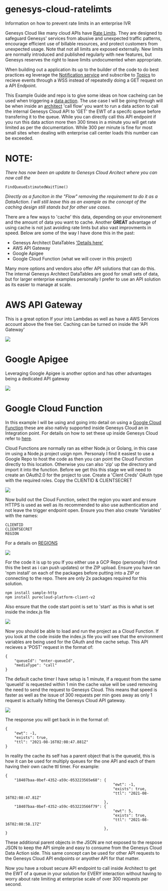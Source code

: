 # genesys-cloud-ratelimts
Information on how to prevent rate limits in an enterprise IVR

Genesys Cloud like many cloud APIs have [Rate Limits](https://developer.genesys.cloud/api/rest/v2/organization/limits). They are designed to safeguard Genesys' services from abusive and unexpected traffic patterns, encourage efficient use of billable resources, and protect customers from unexpected usage. Note that not all limits are exposed externally. New limits are normally introduced and published regularly with new features, but Genesys reserves the right to leave limits undocumented when appropriate.

When building out a application its up to the builder of the code to do best practices eg leverage the [Notification service](https://developer.genesys.cloud/api/rest/v2/notifications/notification_service) and subscribe to [Topics](https://developer.genesys.cloud/api/rest/v2/notifications/available_topics) to recieve events through a WSS instead of repeatedly doing a GET request on a API Endpoint.

This Example Guide and repo is to give some ideas on how cacheing can be used when triggering a [data action](https://help.mypurecloud.com/articles/about-the-data-actions-integrations/). The use case I will be going through will be when inside an [architect](https://help.mypurecloud.com/articles/about-architect/) 'call flow' you want to run a data action to call the internal Genesys Cloud API to 'GET' the EWT of a specifc queue before transfering it to the queue. While you can directly call this API endpoint if you run this data action more then 300 times in a minute you will get rate limited as per the documentation. While 300 per minute is fine for most small sites when dealing with enterprise call center loads this number can be exceeded.

# NOTE:
*There has now been an update to Genesys Cloud Arcitect where you can now call the*

    FindQueueEstimatedWaitTime()

*Directly as a funciton in the "Flow" removing the requirement to do it as a DataAction. I will still leave this as an example as the concept of the caching design still stands but for other use cases.*

There are a few ways to 'cache' this data, depending on your environement and the amount of data you want to cache. Another **GREAT** advantage of using cache is not just avoiding rate limts but also vast improvments in speed. Below are some of the way I have done this in the past:

* Genesys Architect DataTables ['Details here'](https://developer.genesys.cloud/blog/2021-02-03-Caching-in-flows/#design-and-implement-a-data-action-response-cache)
* AWS API Gateway
* Google Apigee
* Google Cloud Function (what we will cover in this project)

Many more options and vendors also offer API solutions that can do this. The internal Genesys Architect DataTables are good for small sets of data, but for larger enterprise examples personally I prefer to use an API solution as its easier to manage at scale.

# AWS API Gateway

This is a great option If your into Lambdas as well as have a AWS Services account above the free tier. Caching can be turned on inside the 'API Gateway'

![](/docs/images/api-gateway-cache-settings.png?raw=true)

# Google Apigee

Leveraging Google Apigee is another option and has other advantages being a dedicated API gateway

![](/docs/images/apigee_trace.png?raw=true)

# Google Cloud Function

In this example I will be using and going into detail on using a [Google Cloud Function](https://cloud.google.com/functions) these are also nativly supported inside Genesys Cloud an in Integration point. For details on how to set these up inside Genesys Cloud refer to [here](https://help.mypurecloud.com/articles/setup-for-google-cloud-functions/).

Cloud Functions are normally ran as either Node.js or Golang, in this case im using a Node.js project usign npm. Personaly I find it easiest to use a Google Repo to host the code as then you can point the Cloud Function directly to this location. Otherwise you can also 'zip' up the directory and import it into the function. Before we get this this stage we will need to create an OAuth2.0 for the project to use. Create a 'Clent Creds' OAuth type with the required roles. Copy the CLIENTID & CLIENTSECRET

![](/docs/images/oauth.png?raw=true)

Now build out the Cloud Function, select the region you want and ensure HTTPS is used as well as its recommended to also use authentication and not leave the trigger endpoint open. Ensure you then also create 'Variables' with the names:

    CLIENTID
    CLIENTSECRET
    REGION

For a details on [REGIONS](https://developer.genesys.cloud/api/rest/)

![](/docs/images/function-vars.png?raw=true)

For the code it is up to you If you either use a GCP Repo (personally I find this the best as i can push updates) or the ZIP upload. Ensure you have ran 'npm install' on each of the packages before putting into a ZIP or connecting to the repo. There are only 2x packages required for this solution.

    npm install sample-http
    npm install purecloud-platform-client-v2

Also ensure that the code start point is set to 'start' as this is what is set inside the index.js file

![](/docs/images/function-code.png)

Now you should be able to load and run the project as a Cloud Function. If you look at the code inside the index.js file you will see that the environment variables are being used for the OAuth and the cache setup. This API recieves a 'POST' request in the format of:

    {
        "queueId": "enter-queueId",
        "mediaType": "call"
    }

The default cache timer I have setup is 1 minute, If a request from the same 'queueId' is requested within 1 min the cache value will be used removing the need to send the request to Genesys Cloud. This means that speed is faster as well as the issue of 300 requests per min goes away as only 1 request is actually hitting the Genesys Cloud API gateway.

![](/docs/images/postman-trace.png)

The response you will get back in in the format of:

    {
        "ewt": -1,
        "exists": true,
        "ttl": "2021-08-16T02:08:47.881Z"
    }

In reality the cache its self has a parent object that is the queueId, this is how it can be used for multiply queues for the one API and each of them having their own cache ttl timer. For example:

    {
        "18407baa-0bef-4352-a59c-053223565e68": {
                                                    "ewt": -1,
                                                    "exists": true,
                                                    "ttl": "2021-08-16T02:08:47.81Z"
                                                },
        "18407baa-0bef-4352-a59c-053223566f79": {
                                                    "ewt": 5,
                                                    "exists": true,
                                                    "ttl": "2021-08-16T02:08:58.17Z"
                                                },
    }

These additional parent objects in the JSON are not exposed to the respose JSON to keep the API simple and easy to consume from the Genesys Cloud Data Action side. This same concept can be used for other API requests to the Genesys Cloud API endpoints or anyother API for that matter.

Now you have a robust secure API endpoint to call inside Architect to get the EWT of a queue in your solution for EVERY interaction without having to worry about rate limiting at enterprise scale of over 300 requests per second.